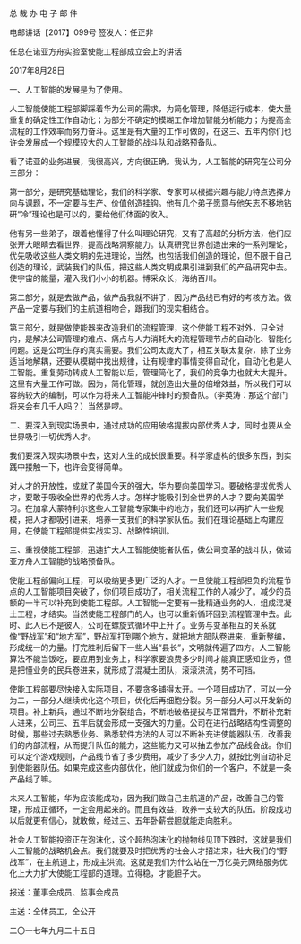 ﻿总 裁 办 电 子 邮 件

 

电邮讲话【2017】099号                            签发人：任正非

任总在诺亚方舟实验室使能工程部成立会上的讲话

2017年8月28日

一、人工智能的发展是为了使用。

人工智能使能工程部脚踩着华为公司的需求，为简化管理，降低运行成本，使大量重复的确定性工作自动化；为部分不确定的模糊工作增加智能分析能力；为提高全流程的工作效率而努力奋斗。这里是有大量的工作可做的，在这三、五年内你们也许会发展成一个规模较大的人工智能的战斗队和战略预备队。

看了诺亚的业务进展，我很高兴，方向很正确。我认为，人工智能的研究在公司分三部分：

第一部分，是研究基础理论，我们的科学家、专家可以根据兴趣与能力特点选择方向与课题，不一定要与生产、价值创造挂钩。他有几个弟子愿意与他矢志不移地钻研“冷”理论也是可以的，要给他们体面的收入。

他有另一些弟子，跟着他懂得了什么叫理论研究，又有了高超的分析方法，他们应张开大眼睛去看世界，提高战略洞察能力。认真研究世界创造出来的一系列理论，优先吸收这些人类文明的先进理论，当然，也包括我们创造的理论，但不限于自己创造的理论，武装我们的队伍，把这些人类文明成果引进到我们的产品研究中去。使宇宙的能量，灌入我们小小的机器。博采众长，海纳百川。

第二部分，就是去做产品，做产品我就不讲了，因为产品线已有好的考核方法。做产品一定要与我们的主航道相吻合，跟我们的现实相结合。

第三部分，就是做使能器来改造我们的流程管理，这个使能工程不对外，只全对内，是解决公司管理的难点、痛点与人力消耗大的流程管理节点的自动化、智能化问题。这是公司生存的真实需要。我们公司太庞大了，相互关联太复杂，除了业务适当地解耦，还要从模糊中找出规律，让有规律的事情变得自动化，自动化也是人工智能。重复劳动转成人工智能以后，管理简化了，我们的竞争力也就大大提升。这里有大量工作可做。因为，简化管理，就创造出大量的倍增效益，所以我们可以容纳较大的编制，可以作为将来人工智能冲锋时的预备队。（李英涛：那这个部门将来会有几千人吗？）当然是啰。

 

二、要深入到现实场景中，通过成功的应用破格提拔内部优秀人才，同时也要从全世界吸引一切优秀人才。

我们要深入现实场景中去，这对人生的成长很重要。科学家虚构的很多东西，到实践中接触一下，也许会变得简单。

对人才的开放性，成就了美国今天的强大，华为要向美国学习。要破格提拔优秀人才，要敢于吸收全世界的优秀人才。怎样才能吸引到全世界的人才？要向美国学习。在加拿大蒙特利尔这些人工智能专家集中的地方，我们还可以再扩大一些规模，把人才都吸引进来，培养一支我们的科学家队伍。我们在理论基础上构建应用，在使能工程部提供实战实习、战略性培训。

 

三、重视使能工程部，迅速扩大人工智能使能者队伍，做公司变革的战斗队，做诺亚方舟人工智能的战略预备队。

使能工程部偏向工程，可以吸纳更多更广泛的人才。一旦使能工程部担负的流程节点的人工智能项目突破了，你们项目成功了，相关流程工作的人减少了。减少的员额的一半可以补充到使能工程部。人工智能一定要有一批精通业务的人，组成混凝土工程，才结实。当然使能工程部门的人，也可以重新循环回到流程管理中去。此时、此人已不是彼人，公司在螺旋式循环中上升了。业务与变革相互的关系就像“野战军”和“地方军”，野战军打到哪个地方，就把地方部队卷进来，重新整编，形成统一的力量。打完胜利后留下一些人当“县长”，文明就传遍了四方。人工智能算法不能当饭吃，要应用到业务上，科学家要浪费多少时间才能真正感知业务，但是把懂业务的民兵卷进来，就形成了混凝土团队，滚滚洪流，势不可挡。

使能工程部要尽快接入实际项目，不要贪多铺得太开。一个项目成功了，可以一分为二，一部分人继续优化这个项目，优化后再细胞分裂。另一部分人可以开发新的项目。补上新兵，通过不断地分裂组合，不断地破格提拔与正常晋升，不断补充新人进来，公司三、五年后就会形成一支强大的力量。公司在进行战略结构性调整的时候，那些过去熟悉业务、熟悉软件方法的人可以不断补充进使能器队伍，改善我们的内部流程，从而提升队伍的能力，这些能力又可以抽去参加产品线会战。你们可以定个游戏规则，产品线节省了多少费用，减少了多少人力，就按比例自动补足到使能器队伍。如果完成这些内部优化，他们就成为你们的一个客户，不就是一条产品线了嘛。

未来人工智能，华为应该能成功，因为我们做自己主航道的产品，改善自己的管理，形成正循环，一定会用起来的。而且有效益，敢养一支较大的队伍。阶段成功以后就更有信心，就敢做，经过三、五年卧薪尝胆就能走向胜利。

社会人工智能投资正在泡沫化，这个超热泡沫化的抛物线见顶下跌时，这就是我们人工智能的战略机会点。我们就要及时把优秀的社会人才招进来，壮大我们的“野战军”，在主航道上，形成主洪流。这就是我们为什么站在一万亿美元网络服务优化上大力扩大使能工程部的道理。立得稳，才能胆子大。

 

报送：董事会成员、监事会成员

主送：全体员工，全公开

二〇一七年九月二十五日